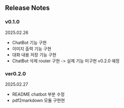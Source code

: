 ## Release Notes

### v0.1.0
2025.02.26 
- ChatBot 기능 구현
- 이미지 출력 기능 구현
- 대화 내용 저장 기능 구현
- ChatBot 삭제 router 구현 -> 실제 기능 미구현 v0.2.0 예정

### ver0.2.0
2025.02.27
- README chatbot 부분 수정
- pdf2markdown 모듈 구현현